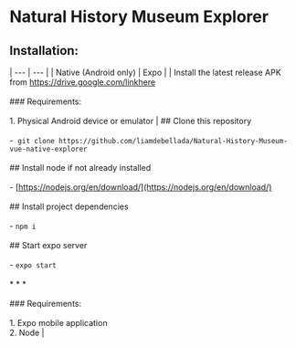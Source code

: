 # Natural History Museum Explorer

## Installation:

| --- | --- |
| Native (Android only) | Expo |
| Install the latest release APK from https://drive.google.com/linkhere<br><br>### Requirements: <br><br>1.  Physical Android device or emulator | ## Clone this repository<br><br>-  `git clone https://github.com/liamdebellada/Natural-History-Museum-vue-native-explorer`<br><br>## Install node if not already installed<br><br>- [https://nodejs.org/en/download/](https://nodejs.org/en/download/)<br><br>## Install project dependencies<br><br>- `npm i`<br><br>## Start expo server<br><br>- `expo start`<br><br>* * *<br><br>### Requirements: <br><br>1.  Expo mobile application<br>2.  Node |
